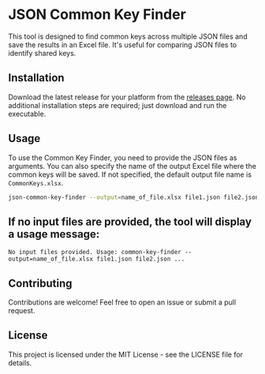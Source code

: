 # JSON Common Key Finder

This tool is designed to find common keys across multiple JSON files and save the results in an Excel file. It's useful for comparing JSON files to identify shared keys.

## Installation

Download the latest release for your platform from the [releases page](https://github.com/prabeshmagar/json-common-key-finder/releases). No additional installation steps are required; just download and run the executable.


## Usage

To use the Common Key Finder, you need to provide the JSON files as arguments. You can also specify the name of the output Excel file where the common keys will be saved. If not specified, the default output file name is `CommonKeys.xlsx`.

```bash
json-common-key-finder --output=name_of_file.xlsx file1.json file2.json ...`
```

## If no input files are provided, the tool will display a usage message:
``No input files provided. Usage: common-key-finder --output=name_of_file.xlsx file1.json file2.json ...``

## Contributing
Contributions are welcome! Feel free to open an issue or submit a pull request.

## License
This project is licensed under the MIT License - see the LICENSE file for details.

